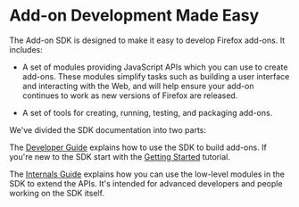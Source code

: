 # Add-on Development Made Easy #

The Add-on SDK is designed to make it easy to develop Firefox add-ons. It
includes:

* A set of modules providing JavaScript APIs which you can
use to create add-ons. These modules simplify tasks such as building a user
interface and interacting with the Web, and will help ensure your add-on
continues to work as new versions of Firefox are released.

* A set of tools for creating, running, testing, and packaging add-ons.

We've divided the SDK documentation into two parts:

The [Developer Guide](dev-guide/addon-development/about.html) explains how to use the
SDK to build add-ons. If you're new to the SDK start with the [Getting
 Started](dev-guide/addon-development/getting-started.html) tutorial.

The [Internals Guide](dev-guide/module-development/about.html) explains how you can
use the low-level modules in the SDK to extend the APIs. It's intended for
advanced developers and people working on the SDK itself.
